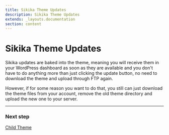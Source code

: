 ```yaml
---
title: Sikika Theme Updates
description: Sikika Theme Updates
extends: _layouts.documentation
section: content
---
```


# Sikika Theme Updates

Sikika updates are baked into the theme, meaning you will receive them in your WordPress dashboard as soon as they are available and you don't have to do anything more than just clicking the update button, no need to download the theme and upload through FTP again.

However, if for some reason you want to do that, you still can just download the theme files from your account, remove the old theme directory and upload the new one to your server.

---

### Next step

[Child Theme](/docs/sikika/child-theme/)
